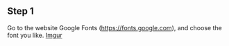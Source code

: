 ## Step 1
Go to the website Google Fonts (<https://fonts.google.com>), and choose the font you like.
[Imgur](https://i.imgur.com/HMEB6Jw.png)